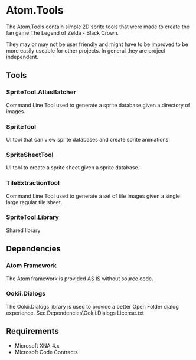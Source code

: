 # Atom.Tools
The Atom.Tools contain simple 2D sprite tools that were made to create the fan game The Legend of Zelda - Black Crown.

They may or may not be user friendly and might have to be improved to be more easily useable for other projects. In general they are project independent.

## Tools
### SpriteTool.AtlasBatcher
Command Line Tool used to generate a sprite database given a directory of images.

### SpriteTool
UI tool that can view sprite databases and create sprite animations.

### SpriteSheetTool
UI tool to create a sprite sheet given a sprite database.

### TileExtractionTool
Command Line Tool used to generate a set of tile images given a single large regular tile sheet.

### SpriteTool.Library
Shared library

## Dependencies
### Atom Framework
The Atom framework is provided AS IS without source code.

### Ookii.Dialogs
The Ookii.Dialogs library is used to provide a better Open Folder dialog experience. See Dependencies\Ookii.Dialogs License.txt


## Requirements
* Microsoft XNA 4.x
* Microsoft Code Contracts
